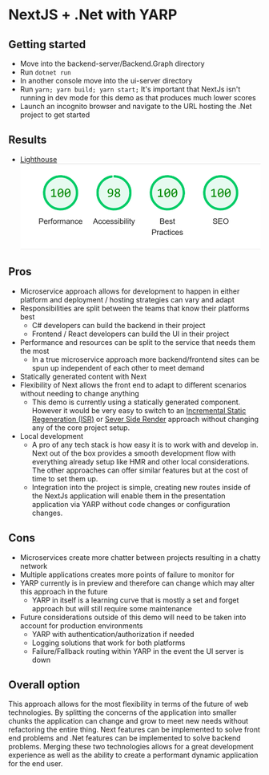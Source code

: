 # NextJS + .Net with YARP
## Getting started
- Move into the backend-server/Backend.Graph directory
- Run `dotnet run`
- In another console move into the ui-server directory
- Run `yarn; yarn build; yarn start;` It's important that NextJs isn't running in dev mode for this demo as that produces much lower scores
- Launch an incognito browser and navigate to the URL hosting the .Net project to get started

## Results
- [Lighthouse](./resources/lighthouse_scores.json)
![Scores](./resources/scores.png)

## Pros
- Microservice approach allows for development to happen in either platform and deployment / hosting strategies can vary and adapt
- Responsibilities are split between the teams that know their platforms best
    - C# developers can build the backend in their project
    - Frontend / React developers can build the UI in their project
- Performance and resources can be split to the service that needs them the most
    - In a true microservice approach more backend/frontend sites can be spun up independent of each other to meet demand
- Statically generated content with Next
- Flexibility of Next allows the front end to adapt to different scenarios without needing to change anything
    - This demo is currently using a statically generated component. However it would be very easy to switch to an [Incremental Static Regeneration (ISR)](https://nextjs.org/docs/basic-features/data-fetching/incremental-static-regeneration) or [Sever Side Render](https://nextjs.org/docs/basic-features/data-fetching/get-server-side-props) approach without changing any of the core project setup.
- Local development
    - A pro of any tech stack is how easy it is to work with and develop in. Next out of the box provides a smooth development flow with everything already setup like HMR and other local considerations. The other approaches can offer similar features but at the cost of time to set them up.
    - Integration into the project is simple, creating new routes inside of the NextJs application will enable them in the presentation application via YARP without code changes or configuration changes.

## Cons
- Microservices create more chatter between projects resulting in a chatty network
- Multiple applications creates more points of failure to monitor for
- YARP currently is in preview and therefore can change which may alter this approach in the future
    - YARP in itself is a learning curve that is mostly a set and forget approach but will still require some maintenance
- Future considerations outside of this demo will need to be taken into account for production environments
    - YARP with authentication/authorization if needed
    - Logging solutions that work for both platforms
    - Failure/Fallback routing within YARP in the event the UI server is down

## Overall option
This approach allows for the most flexibility in terms of the future of web technologies. By splitting the concerns of the application into smaller chunks the application can change and grow to meet new needs without refactoring the entire thing. Next features can be implemented to solve front end problems and .Net features can be implemented to solve backend problems. Merging these two technologies allows for a great development experience as well as the ability to create a performant dynamic application for the end user.
